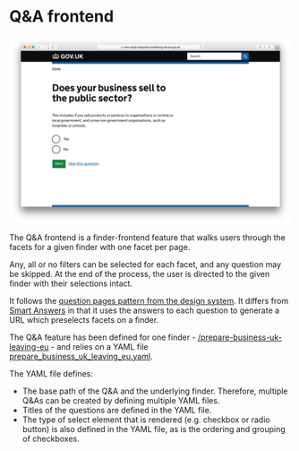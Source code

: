 # Q&A frontend

![Q&A frontend screenshot](assets/q-and-a-screenshot.png)

The Q&A frontend is a finder-frontend feature that walks users through the facets for a given finder with one facet per page.

Any, all or no filters can be selected for each facet, and any question may be skipped. At the end of the process, the user is directed to the given finder with their selections intact.

It follows the [question pages pattern from the design system](https://design-system.service.gov.uk/patterns/question-pages/). It differs from [Smart Answers](https://github.com/alphagov/smart-answers) in that it uses the answers to each question to generate a URL which preselects facets on a finder.

The Q&A feature has been defined for one finder - [/prepare-business-uk-leaving-eu](https://www.gov.uk/prepare-business-uk-leaving-eu) - and relies on a YAML file [prepare_business_uk_leaving_eu.yaml](../lib/prepare_business_uk_leaving_eu.yaml).

The YAML file defines:

- The base path of the Q&A and the underlying finder. Therefore, multiple Q&As can be created by defining multiple YAML files.
- Titles of the questions are defined in the YAML file.
- The type of select element that is rendered (e.g. checkbox or radio button) is also defined in the YAML file, as is the ordering and grouping of checkboxes.

